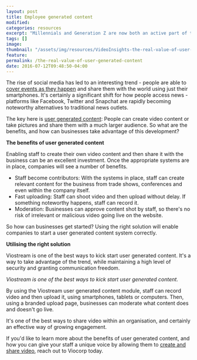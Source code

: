 ```yaml
---
layout: post
title: Employee generated content
modified:
categories: resources
excerpt: "Millennials and Generation Z are now both an active part of the workforce. Are there ways to connect with these new workers in more meaningful ways?"
tags: []
image:
thumbnail: "/assets/img/resources/VideoInsights-the-real-value-of-user-generated-content.jpg"
feature:
permalink: /the-real-value-of-user-generated-content
date: 2016-07-12T09:48:50-04:00
---
```


<p class="p1"><span class="s1">The rise of social media has led to an interesting trend - people are able to <a href="http://viocorp.com/events/"><span class="s2">cover events as they happen</span></a> and share them with the world using just their smartphones. It's certainly a significant shift for how people access news - platforms like Facebook, Twitter and Snapchat are rapidly becoming noteworthy alternatives to traditional news outlets.</span></p>
<p class="p1"><span class="s1">The key here is <a href="http://viocorp.com/viostream/user-generated/"><span class="s2">user generated content</span></a>: People can create video content or take pictures and share them with a much larger audience. So what are the benefits, and how can businesses take advantage of this development?</span></p>
<p class="p1"><span class="s1"><b>The benefits of user generated content</b></span></p>
<p class="p1"><span class="s1">Enabling staff to create their own video content and then share it with the business can be an excellent investment. Once the appropriate systems are in place, companies will see a number of benefits.</span></p>

<ul class="ul1">
 	<li class="li3"><span class="s1">Staff become contributors: With the systems in place, staff can create relevant content for the business from trade shows, conferences and even within the company itself.</span></li>
 	<li class="li3"><span class="s1">Fast uploading: Staff can shoot video and then upload without delay. If something noteworthy happens, staff can record it.</span></li>
 	<li class="li3"><span class="s1">Moderation: Businesses can approve content shot by staff, so there's no risk of irrelevant or malicious video going live on the website.</span></li>
</ul>
<p class="p1"><span class="s1">So how can businesses get started? Using the right solution will enable companies to start a user generated content system correctly.</span></p>
<p class="p1"><span class="s1"><b>Utilising the right solution</b></span></p>
<p class="p1"><span class="s1">Viostream is one of the best ways to kick start user generated content. It's a way to take advantage of the trend, while maintaining a high level of security and granting communication freedom.</span></p>
<p class="p2"><span class="s1"><i>Viostream is one of the best ways to kick start user generated content.</i></span></p>
<p class="p1"><span class="s1">By using the Viostream user generated content module, staff can record video and then upload it, using smartphones, tablets or computers. Then, using a branded upload page, businesses can moderate what content does and doesn't go live.</span></p>
<p class="p1"><span class="s1">It's one of the best ways to share video within an organisation, and certainly an effective way of growing engagement.</span></p>
<p class="p1"><span class="s1">If you'd like to learn more about the benefits of user generated content, and how you can give your staff a unique voice by allowing them to <a href="http://viocorp.com/internal-communications/"><span class="s2">create and share video</span></a>, reach out to Viocorp today.</span></p>